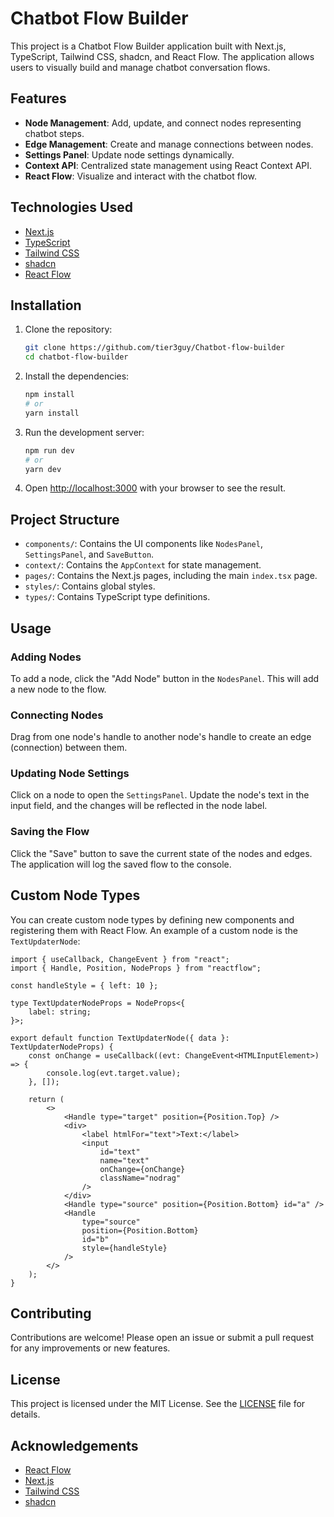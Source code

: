 # Chatbot Flow Builder

This project is a Chatbot Flow Builder application built with Next.js, TypeScript, Tailwind CSS, shadcn, and React Flow. The application allows users to visually build and manage chatbot conversation flows.

## Features

-   **Node Management**: Add, update, and connect nodes representing chatbot steps.
-   **Edge Management**: Create and manage connections between nodes.
-   **Settings Panel**: Update node settings dynamically.
-   **Context API**: Centralized state management using React Context API.
-   **React Flow**: Visualize and interact with the chatbot flow.

## Technologies Used

-   [Next.js](https://nextjs.org/)
-   [TypeScript](https://www.typescriptlang.org/)
-   [Tailwind CSS](https://tailwindcss.com/)
-   [shadcn](https://shadcn.dev/)
-   [React Flow](https://reactflow.dev/)

## Installation

1. Clone the repository:

    ```sh
    git clone https://github.com/tier3guy/Chatbot-flow-builder
    cd chatbot-flow-builder
    ```

2. Install the dependencies:

    ```sh
    npm install
    # or
    yarn install
    ```

3. Run the development server:

    ```sh
    npm run dev
    # or
    yarn dev
    ```

4. Open [http://localhost:3000](http://localhost:3000) with your browser to see the result.

## Project Structure

-   `components/`: Contains the UI components like `NodesPanel`, `SettingsPanel`, and `SaveButton`.
-   `context/`: Contains the `AppContext` for state management.
-   `pages/`: Contains the Next.js pages, including the main `index.tsx` page.
-   `styles/`: Contains global styles.
-   `types/`: Contains TypeScript type definitions.

## Usage

### Adding Nodes

To add a node, click the "Add Node" button in the `NodesPanel`. This will add a new node to the flow.

### Connecting Nodes

Drag from one node's handle to another node's handle to create an edge (connection) between them.

### Updating Node Settings

Click on a node to open the `SettingsPanel`. Update the node's text in the input field, and the changes will be reflected in the node label.

### Saving the Flow

Click the "Save" button to save the current state of the nodes and edges. The application will log the saved flow to the console.

## Custom Node Types

You can create custom node types by defining new components and registering them with React Flow. An example of a custom node is the `TextUpdaterNode`:

```tsx
import { useCallback, ChangeEvent } from "react";
import { Handle, Position, NodeProps } from "reactflow";

const handleStyle = { left: 10 };

type TextUpdaterNodeProps = NodeProps<{
    label: string;
}>;

export default function TextUpdaterNode({ data }: TextUpdaterNodeProps) {
    const onChange = useCallback((evt: ChangeEvent<HTMLInputElement>) => {
        console.log(evt.target.value);
    }, []);

    return (
        <>
            <Handle type="target" position={Position.Top} />
            <div>
                <label htmlFor="text">Text:</label>
                <input
                    id="text"
                    name="text"
                    onChange={onChange}
                    className="nodrag"
                />
            </div>
            <Handle type="source" position={Position.Bottom} id="a" />
            <Handle
                type="source"
                position={Position.Bottom}
                id="b"
                style={handleStyle}
            />
        </>
    );
}
```

## Contributing

Contributions are welcome! Please open an issue or submit a pull request for any improvements or new features.

## License

This project is licensed under the MIT License. See the [LICENSE](LICENSE) file for details.

## Acknowledgements

-   [React Flow](https://reactflow.dev/)
-   [Next.js](https://nextjs.org/)
-   [Tailwind CSS](https://tailwindcss.com/)
-   [shadcn](https://shadcn.dev/)
